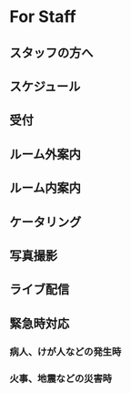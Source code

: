 # For Staff

## スタッフの方へ



## スケジュール

## 受付

## ルーム外案内

## ルーム内案内

## ケータリング

## 写真撮影

## ライブ配信

## 緊急時対応

### 病人、けが人などの発生時

### 火事、地震などの災害時